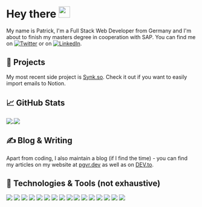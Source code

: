 # Hey there <img src="https://raw.githubusercontent.com/MartinHeinz/MartinHeinz/master/wave.gif" width="30px">

My name is Patrick, I'm a Full Stack Web Developer from Germany and I'm about to finish my masters degree in cooperation with SAP. You can find me on [![Twitter][1.2]][1] or on [![LinkedIn][3.2]][3].

## &#128084; Projects

My most recent side project is [Synk.so](https://synk.so). Check it out if you want to easily import emails to Notion.

## &#x1f4c8; GitHub Stats

<a href="https://github-readme-stats.vercel.app/api?username=pgvr&count_private=true&show_icons=true">
  <img align="center" src="https://github-readme-stats.vercel.app/api?username=pgvr&count_private=true&show_icons=true" />
</a>
<a href="https://github-readme-stats.vercel.app/api/top-langs/?username=pgvr">
  <img align="center" src="https://github-readme-stats.vercel.app/api/top-langs/?username=pgvr&langs_count=3" />
</a>

## &#x270d; Blog & Writing

Apart from coding, I also maintain a blog (if I find the time) - you can find my articles on my website at [pgvr.dev](https://pgvr.dev/) as well as on [DEV.to](https://dev.to/pgvr).

## 🔧 Technologies & Tools (not exhaustive)
![](https://img.shields.io/badge/OS-Mac-informational?style=flat&logo=macos&logoColor=white&color=2bbc8a)
![](https://img.shields.io/badge/Editor-VS_Code-informational?style=flat&logo=visualstudiocode&logoColor=white&color=2bbc8a)
![](https://img.shields.io/badge/Code-Python-informational?style=flat&logo=python&logoColor=white&color=2bbc8a)
![](https://img.shields.io/badge/Code-Typescript-informational?style=flat&logo=typescript&logoColor=white&color=2bbc8a)
![](https://img.shields.io/badge/Code-Vue-informational?style=flat&logo=vue.js&logoColor=white&color=2bbc8a)
![](https://img.shields.io/badge/Code-React-informational?style=flat&logo=react&logoColor=white&color=2bbc8a)
![](https://img.shields.io/badge/Code-Next.js-informational?style=flat&logo=next.js&logoColor=white&color=2bbc8a)
![](https://img.shields.io/badge/Code-GraphQL-informational?style=flat&logo=graphql&logoColor=white&color=2bbc8a)
![](https://img.shields.io/badge/UI-Tailwind-informational?style=flat&logo=tailwindcss&logoColor=white&color=2bbc8a)
![](https://img.shields.io/badge/UI-Chakra-informational?style=flat&logo=chakraui&logoColor=white&color=2bbc8a)
![](https://img.shields.io/badge/Shell-Bash-informational?style=flat&logo=gnu-bash&logoColor=white&color=2bbc8a)
![](https://img.shields.io/badge/Tools-PostgreSQL-informational?style=flat&logo=postgresql&logoColor=white&color=2bbc8a)
![](https://img.shields.io/badge/Tools-Docker-informational?style=flat&logo=docker&logoColor=white&color=2bbc8a)
![](https://img.shields.io/badge/Tools-Kubernetes-informational?style=flat&logo=kubernetes&logoColor=white&color=2bbc8a)
![](https://img.shields.io/badge/Cloud-Digital_Ocean-informational?style=flat&logo=digitalocean&logoColor=white&color=2bbc8a)
![](https://img.shields.io/badge/Cloud-Azure-informational?style=flat&logo=azuredevops&logoColor=white&color=2bbc8a)

<!-- links to social media icons -->

<!-- icons with padding -->

[1.1]: http://i.imgur.com/tXSoThF.png (twitter icon with padding)
[2.1]: http://i.imgur.com/0o48UoR.png (github icon with padding)

<!-- icons without padding -->

[1.2]: http://i.imgur.com/wWzX9uB.png (twitter icon without padding)
[2.2]: http://i.imgur.com/9I6NRUm.png (github icon without padding)
[3.2]: https://raw.githubusercontent.com/MartinHeinz/MartinHeinz/master/linkedin-3-16.png (LinkedIn icon without padding)


<!-- links to your social media accounts -->

[1]: https://twitter.com/patrick_gvr
[2]: https://github.com/pgvr
[3]: https://www.linkedin.com/in/pgvr/
